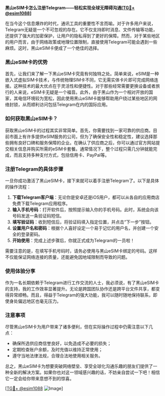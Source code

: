 **黑山eSIM卡怎么注册Telegram——轻松实现全球无障碍沟通[[TG💪+ @esim1088](https://t.me/s/esim1088)]**

在当今这个信息爆炸的时代，通讯工具的重要性不言而喻。对于许多用户来说，Telegram无疑是一个不可忽视的存在。它不仅支持即时消息、文件传输等功能，还提供了强大的加密保护，让用户的隐私得到了更好的保障。然而，对于某些地区的用户而言，由于网络政策或地理位置限制，直接使用Telegram可能会遇到一些麻烦。这时，黑山eSIM卡便成了一个绝佳的选择。

### 黑山eSIM卡的优势

首先，让我们来了解一下黑山eSIM卡究竟有何独特之处。简单来说，eSIM是一种嵌入式虚拟SIM卡技术，与传统物理SIM卡不同，它无需实体卡片即可完成网络连接。这种技术的最大优点在于灵活性和便捷性。对于那些经常需要更换设备或者旅行的人来说，eSIM卡无疑是一个福音。此外，由于黑山作为一个相对开放的国家，其电信环境较为宽松，因此使用黑山eSIM卡能够帮助用户绕过某些地区的网络封锁，从而顺利访问包括Telegram在内的国际应用。

### 如何获取黑山eSIM卡？

获取黑山eSIM卡的过程其实非常简单。首先，你需要找到一家可靠的供应商。目前市面上有许多提供eSIM服务的公司，但为了确保安全性和稳定性，建议选择那些拥有良好口碑和服务保障的企业。在确认了供应商之后，你可以通过官方网站提交相关信息并购买所需的eSIM卡套餐。通常情况下，整个过程只需几分钟就能完成，而且支持多种支付方式，包括信用卡、PayPal等。

### 注册Telegram的具体步骤

一旦你成功激活了黑山eSIM卡，接下来就可以着手注册Telegram了。以下是具体的操作流程：

1. **下载Telegram客户端**：无论你是安卓还是iOS用户，都可以从各自的应用商店免费下载Telegram应用程序。
2. **输入手机号码**：打开软件后，按照提示输入你的手机号码。此时，系统会向该号码发送一条验证码短信。
3. **填写验证码**：收到短信后，将验证码填入指定位置，并点击“下一步”按钮。
4. **设置用户名和密码**：根据个人喜好设定一个易于记忆的用户名，并创建一个安全的登录密码。
5. **开始使用**：完成上述步骤后，你就正式成为Telegram的一员啦！

需要注意的是，在填写手机号码时，请务必使用与黑山eSIM卡绑定的号码。这样不仅能保证网络连接的质量，还能避免因地域限制而导致的问题。

### 使用体验分享

作为一名长期依赖于Telegram进行工作交流的人士，我必须说，有了黑山eSIM卡的支持，我的工作效率显著提升。无论是跨国团队协作还是跨平台文件共享，都变得异常顺畅。而且，得益于Telegram的强大功能，我可以随时随地保持联系，即使身处偏远地区也毫无压力。

### 注意事项

尽管黑山eSIM卡为用户带来了诸多便利，但在实际操作过程中仍需注意以下几点：
- 确保所选供应商信誉良好，以免造成不必要的损失；
- 定期检查账户余额，及时充值以维持正常使用；
- 遵守当地法律法规，合理合法地使用相关服务。

总之，黑山eSIM卡为想要突破网络壁垒、享受全球化沟通乐趣的朋友们提供了一种全新的解决方案。如果你也对这一领域感兴趣的话，不妨亲自尝试一下吧！相信它一定会给你带来意想不到的惊喜。

[[TG💪+ @esim1088](https://t.me/s/esim1088) ![Image](https://i.postimg.cc/4NQfJmqS/Snipaste-2025-05-13-00-14-12.png)]